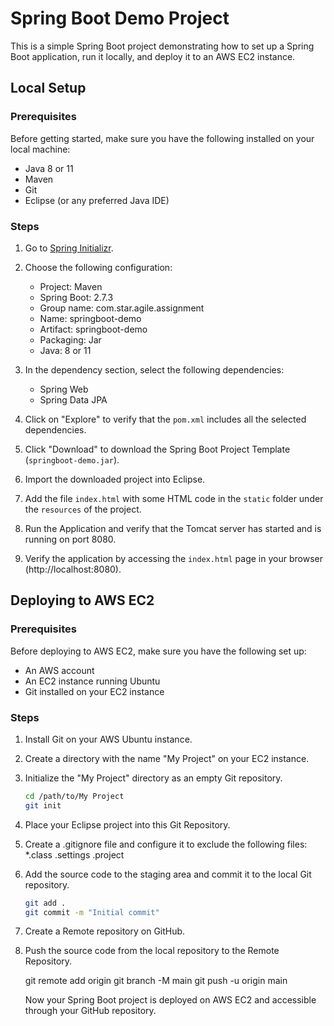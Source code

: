# Spring Boot Demo Project

This is a simple Spring Boot project demonstrating how to set up a Spring Boot application, run it locally, and deploy it to an AWS EC2 instance.

## Local Setup

### Prerequisites

Before getting started, make sure you have the following installed on your local machine:

- Java 8 or 11
- Maven
- Git
- Eclipse (or any preferred Java IDE)

### Steps

1. Go to [Spring Initializr](https://start.spring.io/).

2. Choose the following configuration:

   - Project: Maven
   - Spring Boot: 2.7.3
   - Group name: com.star.agile.assignment
   - Name: springboot-demo
   - Artifact: springboot-demo
   - Packaging: Jar
   - Java: 8 or 11

3. In the dependency section, select the following dependencies:

   - Spring Web
   - Spring Data JPA

4. Click on "Explore" to verify that the `pom.xml` includes all the selected dependencies.

5. Click "Download" to download the Spring Boot Project Template (`springboot-demo.jar`).

6. Import the downloaded project into Eclipse.

7. Add the file `index.html` with some HTML code in the `static` folder under the `resources` of the project.

8. Run the Application and verify that the Tomcat server has started and is running on port 8080.

9. Verify the application by accessing the `index.html` page in your browser (http://localhost:8080).

## Deploying to AWS EC2

### Prerequisites

Before deploying to AWS EC2, make sure you have the following set up:

- An AWS account
- An EC2 instance running Ubuntu
- Git installed on your EC2 instance

### Steps

1. Install Git on your AWS Ubuntu instance.

2. Create a directory with the name "My Project" on your EC2 instance.

3. Initialize the "My Project" directory as an empty Git repository.

   ```bash
   cd /path/to/My Project
   git init
   
4. Place your Eclipse project into this Git Repository.

5. Create a .gitignore file and configure it to exclude the following files:
   *.class
   .settings
   .project

6. Add the source code to the staging area and commit it to the local Git repository.

     ```bash
    git add .
    git commit -m "Initial commit"

7. Create a Remote repository on GitHub.

8. Push the source code from the local repository to the Remote Repository.

   git remote add origin <GitHub repository URL>
   git branch -M main
   git push -u origin main

   Now your Spring Boot project is deployed on AWS EC2 and accessible through your GitHub repository.
      
